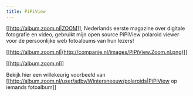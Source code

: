 ```yaml
---
title: PiPiView
---
```


[[http://album.zoom.nl|ZOOM]], Nederlands eerste magazine over digitale fotografie en video, gebruikt mijn open source PiPiView polaroid viewer voor de persoonlijke web fotoalbums van hun lezers!

[[http://album.zoom.nl|(http://companje.nl/images/PiPiView.Zoom.nl.png)]]

[[http://album.zoom.nl]]

Bekijk hier een willekeurig voorbeeld van [[http://album.zoom.nl/user/adby/Wintersneeuw/polaroids|PiPiView op iemands fotoalbum]]
